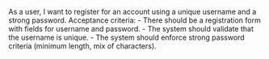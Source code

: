 As a user, I want to register for an account using a unique username and a strong password.
    Acceptance criteria:
    - There should be a registration form with fields for username and password.
    - The system should validate that the username is unique.
    - The system should enforce strong password criteria (minimum length, mix of characters).
